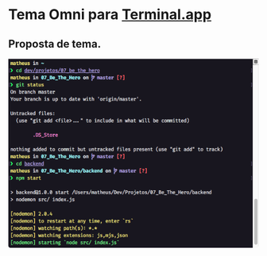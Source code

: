 # Tema Omni para [Terminal.app](https://en.wikipedia.org/wiki/Terminal_(macOS)) 

## Proposta de tema.

![Screenshot](./screenshot.png)
